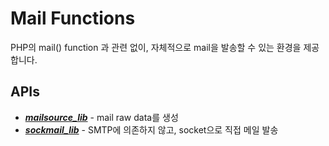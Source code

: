 # Mail Functions

PHP의 mail() function 과 관련 없이, 자체적으로 mail을 발송할 수 있는 환경을 제공 합니다.

## APIs
* ___[mailsource_lib](Mail/mailsource_lib.md)___ - mail raw data를 생성
* ___[sockmail_lib](Mail/sockmail_lib.md)___ - SMTP에 의존하지 않고, socket으로 직접 메일 발송
